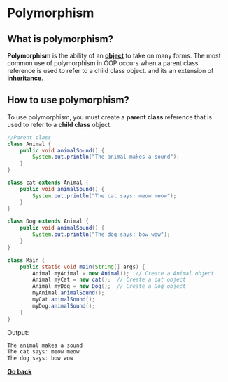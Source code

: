 # Polymorphism

## What is polymorphism?

**Polymorphism** is the ability of an [**object**](Class.md#object) to take on many forms. The most common use of polymorphism in OOP occurs when a parent class reference is used to refer to a child class object. and its an extension of [**inheritance**](Inheritance.md).

## How to use polymorphism?

To use polymorphism, you must create a **parent class** reference that is used to refer to a **child class** object.

```java
//Parent class
class Animal {
    public void animalSound() {
        System.out.println("The animal makes a sound");
    }
}

class cat extends Animal {
    public void animalSound() {
        System.out.println("The cat says: meow meow");
    }
}

class Dog extends Animal {
    public void animalSound() {
        System.out.println("The dog says: bow wow");
    }
}

class Main {
    public static void main(String[] args) {
        Animal myAnimal = new Animal();  // Create a Animal object
        Animal myCat = new cat();  // Create a cat object
        Animal myDog = new Dog();  // Create a Dog object
        myAnimal.animalSound();
        myCat.animalSound();
        myDog.animalSound();
    }
}
```

Output:

```java
The animal makes a sound
The cat says: meow meow
The dog says: bow wow
```

[**Go back**](README.md#oop)
